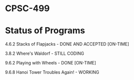 CPSC-499
========

Status of Programs
==================

4.6.2 Stacks of Flapjacks - DONE AND ACCEPTED [ON-TIME]

3.8.2 Where's Waldorf - STILL CODING

9.6.2 Playing with Wheels - DONE [ON-TIME]

9.6.8 Hanoi Tower Troubles Again! - WORKING
